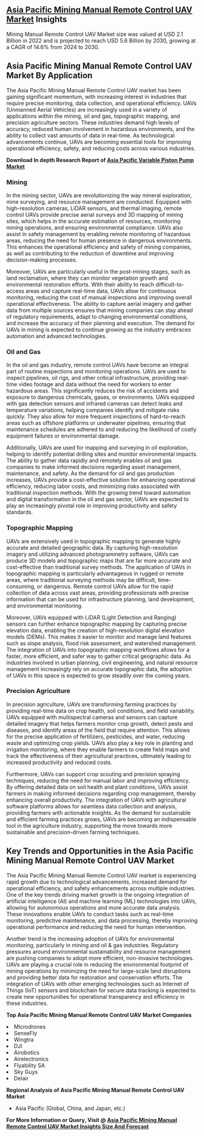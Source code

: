 <h2><a href="https://www.verifiedmarketreports.com/download-sample/?rid=418122&amp;utm_source=Github-Feb&amp;utm_medium=219" target="_blank">Asia Pacific Mining Manual Remote Control UAV Market</a> Insights</h2><p>Mining Manual Remote Control UAV Market size was valued at USD 2.1 Billion in 2022 and is projected to reach USD 5.6 Billion by 2030, growing at a CAGR of 14.6% from 2024 to 2030.</p><p><h2>Asia Pacific Mining Manual Remote Control UAV Market By Application</h2> <p>The Asia Pacific Mining Manual Remote Control UAV market has been gaining significant momentum, with increasing interest in industries that require precise monitoring, data collection, and operational efficiency. UAVs (Unmanned Aerial Vehicles) are increasingly used in a variety of applications within the mining, oil and gas, topographic mapping, and precision agriculture sectors. These industries demand high levels of accuracy, reduced human involvement in hazardous environments, and the ability to collect vast amounts of data in real-time. As technological advancements continue, UAVs are becoming essential tools for improving operational efficiency, safety, and reducing costs across various industries. <p><strong>Download In depth Research Report of <a href="https://www.verifiedmarketreports.com/download-sample/?rid=236118&amp;utm_source=Pulse-Dec&amp;utm_medium=219" target="_blank">Asia Pacific Variable Piston Pump Market</a></strong></p></p> <h3>Mining</h3> <p>In the mining sector, UAVs are revolutionizing the way mineral exploration, mine surveying, and resource management are conducted. Equipped with high-resolution cameras, LiDAR sensors, and thermal imaging, remote control UAVs provide precise aerial surveys and 3D mapping of mining sites, which helps in the accurate estimation of resources, monitoring mining operations, and ensuring environmental compliance. UAVs also assist in safety management by enabling remote monitoring of hazardous areas, reducing the need for human presence in dangerous environments. This enhances the operational efficiency and safety of mining companies, as well as contributing to the reduction of downtime and improving decision-making processes.</p> <p>Moreover, UAVs are particularly useful in the post-mining stages, such as land reclamation, where they can monitor vegetation growth and environmental restoration efforts. With their ability to reach difficult-to-access areas and capture real-time data, UAVs allow for continuous monitoring, reducing the cost of manual inspections and improving overall operational effectiveness. The ability to capture aerial imagery and gather data from multiple sources ensures that mining companies can stay ahead of regulatory requirements, adapt to changing environmental conditions, and increase the accuracy of their planning and execution. The demand for UAVs in mining is expected to continue growing as the industry embraces automation and advanced technologies.</p> <h3>Oil and Gas</h3> <p>In the oil and gas industry, remote control UAVs have become an integral part of routine inspections and monitoring operations. UAVs are used to inspect pipelines, oil rigs, and other critical infrastructure, providing real-time video footage and data without the need for workers to enter hazardous areas. This significantly reduces the risk of accidents and exposure to dangerous chemicals, gases, or environments. UAVs equipped with gas detection sensors and infrared cameras can detect leaks and temperature variations, helping companies identify and mitigate risks quickly. They also allow for more frequent inspections of hard-to-reach areas such as offshore platforms or underwater pipelines, ensuring that maintenance schedules are adhered to and reducing the likelihood of costly equipment failures or environmental damage.</p> <p>Additionally, UAVs are used for mapping and surveying in oil exploration, helping to identify potential drilling sites and monitor environmental impacts. The ability to gather data rapidly and remotely enables oil and gas companies to make informed decisions regarding asset management, maintenance, and safety. As the demand for oil and gas production increases, UAVs provide a cost-effective solution for enhancing operational efficiency, reducing labor costs, and minimizing risks associated with traditional inspection methods. With the growing trend toward automation and digital transformation in the oil and gas sector, UAVs are expected to play an increasingly pivotal role in improving productivity and safety standards.</p> <h3>Topographic Mapping</h3> <p>UAVs are extensively used in topographic mapping to generate highly accurate and detailed geographic data. By capturing high-resolution imagery and utilizing advanced photogrammetry software, UAVs can produce 3D models and topographic maps that are far more accurate and cost-effective than traditional survey methods. The application of UAVs in topographic mapping is particularly advantageous in rugged or remote areas, where traditional surveying methods may be difficult, time-consuming, or dangerous. Remote control UAVs allow for the rapid collection of data across vast areas, providing professionals with precise information that can be used for infrastructure planning, land development, and environmental monitoring.</p> <p>Moreover, UAVs equipped with LiDAR (Light Detection and Ranging) sensors can further enhance topographic mapping by capturing precise elevation data, enabling the creation of high-resolution digital elevation models (DEMs). This makes it easier to monitor and manage land features such as slope analysis, flood risk assessment, and watershed management. The integration of UAVs into topographic mapping workflows allows for a faster, more efficient, and safer way to gather critical geographic data. As industries involved in urban planning, civil engineering, and natural resource management increasingly rely on accurate topographic data, the adoption of UAVs in this space is expected to grow steadily over the coming years.</p> <h3>Precision Agriculture</h3> <p>In precision agriculture, UAVs are transforming farming practices by providing real-time data on crop health, soil conditions, and field variability. UAVs equipped with multispectral cameras and sensors can capture detailed imagery that helps farmers monitor crop growth, detect pests and diseases, and identify areas of the field that require attention. This allows for the precise application of fertilizers, pesticides, and water, reducing waste and optimizing crop yields. UAVs also play a key role in planting and irrigation monitoring, where they enable farmers to create field maps and track the effectiveness of their agricultural practices, ultimately leading to increased productivity and reduced costs.</p> <p>Furthermore, UAVs can support crop scouting and precision spraying techniques, reducing the need for manual labor and improving efficiency. By offering detailed data on soil health and plant conditions, UAVs assist farmers in making informed decisions regarding crop management, thereby enhancing overall productivity. The integration of UAVs with agricultural software platforms allows for seamless data collection and analysis, providing farmers with actionable insights. As the demand for sustainable and efficient farming practices grows, UAVs are becoming an indispensable tool in the agriculture industry, supporting the move towards more sustainable and precision-driven farming techniques.</p> <h2>Key Trends and Opportunities in the Asia Pacific Mining Manual Remote Control UAV Market</h2> <p>The Asia Pacific Mining Manual Remote Control UAV market is experiencing rapid growth due to technological advancements, increased demand for operational efficiency, and safety enhancements across multiple industries. One of the key trends driving market growth is the ongoing integration of artificial intelligence (AI) and machine learning (ML) technologies into UAVs, allowing for autonomous operations and more accurate data analysis. These innovations enable UAVs to conduct tasks such as real-time monitoring, predictive maintenance, and data processing, thereby improving operational performance and reducing the need for human intervention.</p> <p>Another trend is the increasing adoption of UAVs for environmental monitoring, particularly in mining and oil & gas industries. Regulatory pressures around environmental sustainability and resource management are pushing companies to adopt more efficient, non-invasive technologies. UAVs are playing a crucial role in reducing the environmental footprint of mining operations by minimizing the need for large-scale land disruptions and providing better data for restoration and conservation efforts. The integration of UAVs with other emerging technologies such as Internet of Things (IoT) sensors and blockchain for secure data tracking is expected to create new opportunities for operational transparency and efficiency in these industries.</p</p><p><strong>Top Asia Pacific Mining Manual Remote Control UAV Market Companies</strong></p><div data-test-id=""><p><li>Microdrones</li><li> SenseFly</li><li> Wingtra</li><li> DJI</li><li> Airobotics</li><li> Airelectronics</li><li> Flyability SA</li><li> Sky Guys</li><li> Delair</li></p><div><strong>Regional Analysis of&nbsp;Asia Pacific Mining Manual Remote Control UAV Market</strong></div><ul><li dir="ltr"><p dir="ltr">Asia Pacific (Global, China, and Japan, etc.)</p></li></ul><p><strong>For More Information or Query, Visit @&nbsp;</strong><strong><a href="https://www.verifiedmarketreports.com/product/mining-manual-remote-control-uav-market/?utm_source=Github-Feb&amp;utm_medium=219" target="_blank">Asia Pacific Mining Manual Remote Control UAV Market Insights Size And Forecast</a></strong></p></div><h2>&nbsp;</h2><div data-test-id="">&nbsp;</div>
